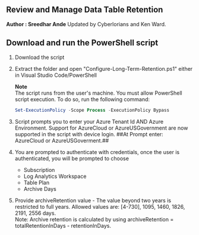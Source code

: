 ## Review and Manage Data Table Retention
**Author : Sreedhar Ande** Updated by Cyberlorians and Ken Ward.

## Download and run the PowerShell script

1. Download the script 
  
   
2. Extract the folder and open "Configure-Long-Term-Retention.ps1" either in Visual Studio Code/PowerShell

   **Note**  
   The script runs from the user's machine. You must allow PowerShell script execution. To do so, run the following command:
   
   ```PowerShell
   Set-ExecutionPolicy -Scope Process -ExecutionPolicy Bypass  
   ```  
3. Script prompts you to enter your Azure Tenant Id AND Azure Environment. Support for AzureCloud or AzureUSGovernment are now supported in the script with device login. 
##At Prompt enter: AzureCloud or AzureUSGoverment.##

4. You are prompted to authenticate with credentials, once the user is authenticated, you will be prompted to choose 
	- Subscription
	- Log Analytics Workspace
	- Table Plan
	- Archive Days

5.	Provide archiveRetention value - The value beyond two years is restricted to full years. Allowed values are: [4-730], 1095, 1460, 1826, 2191, 2556 days.  
	Note: Archive retention is calculated by using archiveRetention = totalRetentionInDays - retentionInDays.
